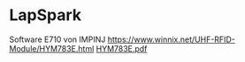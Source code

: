 # LapSpark

Software E710 von IMPINJ
https://www.winnix.net/UHF-RFID-Module/HYM783E.html
[HYM783E.pdf](https://github.com/user-attachments/files/17632916/HYM783E.pdf)
